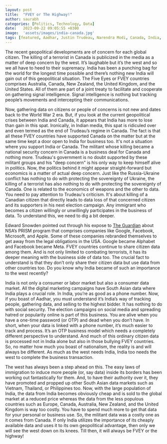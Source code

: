 ```yaml
---
layout: post
title:  "FVEY or The Highway!"
author: saurabh
categories: [Politics, Technology, Data]
date:   2023-09-22 09:05:55 +0300
image:  'assets/images/india-canada.jpg'
tags: [featured, Aadhar, Justin Trudeau, Narendra Modi, Canada, India, media, geopolitics, Khalistan, Putin, Europe, EU, Ukraine, Russia, NATO, US, FVEY, Biden, social media, South Asia, data]
---
```


The recent geopolitical developments are of concern for each global citizen. The killing of a terrorist in Canada is publicized in the media as a matter of deep concern by the west. It’s laughable but it’s the west and so we all have to heed to their supremacy. India has been a punching bag for the world for the longest time possible and there’s nothing new India will gain out of this geopolitical situation. The Five Eyes or FVEY countries comprises Australia, Canada, New Zealand, the United Kingdom, and the United States. All of them are part of a joint treaty to facilitate and cooperate on gathering signal intelligence. Signal intelligence is nothing but tracking people’s movements and intercepting their communications.

Now, gathering data on citizens or people of concerns is not new and dates back to the World War 2 era. But, if you look at the current geopolitical crises between India and Canada, it appears that India has more to lose than gain in this spat. Ironically, in Indian media, this spat is ridiculed over and even termed as the end of Trudeau’s regime in Canada. The fact is that all these FVEY countries have supported Canada on the matter but at the same time kept a door open to India for business too. It's not a situation where you support India or Canada. The militant whose killing became a national security concern in Canada is a business deal for Canada and nothing more. Trudeau's government is no doubt supported by these militant groups and his "deep concern" is his only way to keep himself alive in politics. Now, the politics behind it might appear straight-forward but economics is a matter of actual deep concern. Just like the Russia-Ukraine conflict has nothing to do with protecting the sovereignty of Ukraine, the killing of a terrorist has also nothing to do with protecting the sovereignty of Canada. One is related to the economics of weapons and the other to data. You need to pay attention to Trudeau's criticism. It's about killing of a Canadian citizen that directly leads to data loss of that concerned citizen and its supporters in his next election campaign. Any immigrant who becomes a citizen willingly or unwillingly participates in the business of data. To understand this, we need to dig a bit deeper.

Edward Snowden pointed out through his expose to [The Guardian](https://www.theguardian.com/world/2013/jun/06/us-tech-giants-nsa-data) about NSA’s PRISM program that comprises companies like Google, Facebook, Microsoft, and Apple. Some of these companies rebranded themselves to get away from the legal obligations in the USA. Google became Alphabet and Facebook became Meta. FVEY countries continue to share citizen data among them. And is not only limited to combating terrorists, it has its deeper meaning with the business side of data too. The crucial fact to understand is that they don’t only share their citizen data but use data from other countries too. Do you know why India became of such an importance to the west recently?

India is not only a consumer or labor market but also a consumer data market. All the digital marketing campaigns have South Asian data where India plays a crucial role. In India, you’re as good as a phone number. Now, if you boast of Aadhar, you must understand it’s India’s way of tracking people, gathering data, and selling to the highest bidder. It has nothing to do with social security. The election campaigns on social media and spreading hatred or popularity online is part of this business. You are alive when you have a one-time password (or OTP) and dead when you don’t have. In short, when your data is linked with a phone number, it’s much easier to track and process. It’s an OTP business model which needs a completely different perspective to understand. And much of this ordinary citizen data is processed not in India alone but also in those bullying FVEY countries. So, no matter how much you boast of nationalism, the reality is and will always be different. As much as the west needs India, India too needs the west to complete the business transaction.

The west has always been a step ahead on this. The easy laws of immigration to induce more people (or, say data) inside its borders has been working out fantastically for them. And, to have their authority over it, they have promoted and propped up other South Asian data markets such as Vietnam, Thailand, or Philippines too. Now, with the large population of India, the data from India becomes obviously cheap and is sold to the global market at a reduced price whereas the data from the less populous countries such as Europe, Canada, Australia, New Zealand, and the United Kingdom is way too costly. You have to spend much more to get that data for your personal or business use. So, the militant data was a costly one as it comes from Canada. If only India utilizes the importance of its cheaply available data and uses it to its own geopolitical advantage, then only we will see the west down on its knees. Till then, it will always be FVEY or the highway!